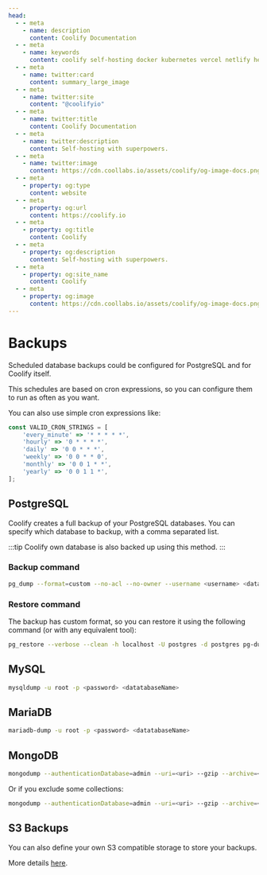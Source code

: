 ```yaml
---
head:
  - - meta
    - name: description
      content: Coolify Documentation
  - - meta
    - name: keywords
      content: coolify self-hosting docker kubernetes vercel netlify heroku render digitalocean aws gcp azure
  - - meta
    - name: twitter:card
      content: summary_large_image
  - - meta
    - name: twitter:site
      content: "@coolifyio"
  - - meta
    - name: twitter:title
      content: Coolify Documentation
  - - meta
    - name: twitter:description
      content: Self-hosting with superpowers.
  - - meta
    - name: twitter:image
      content: https://cdn.coollabs.io/assets/coolify/og-image-docs.png
  - - meta
    - property: og:type
      content: website
  - - meta
    - property: og:url
      content: https://coolify.io
  - - meta
    - property: og:title
      content: Coolify
  - - meta
    - property: og:description
      content: Self-hosting with superpowers.
  - - meta
    - property: og:site_name
      content: Coolify
  - - meta
    - property: og:image
      content: https://cdn.coollabs.io/assets/coolify/og-image-docs.png
---
```


# Backups

Scheduled database backups could be configured for PostgreSQL and for Coolify itself.

This schedules are based on cron expressions, so you can configure them to run as often as you want.

You can also use simple cron expressions like:

```js
const VALID_CRON_STRINGS = [
    'every_minute' => '* * * * *',
    'hourly' => '0 * * * *',
    'daily' => '0 0 * * *',
    'weekly' => '0 0 * * 0',
    'monthly' => '0 0 1 * *',
    'yearly' => '0 0 1 1 *',
];
```

## PostgreSQL
Coolify creates a full backup of your PostgreSQL databases. You can specify which database to backup, with a comma separated list.

:::tip
Coolify own database is also backed up using this method.
:::

### Backup command
```bash
pg_dump --format=custom --no-acl --no-owner --username <username> <databaseName>
```
### Restore command

The backup has custom format, so you can restore it using the following command (or with any equivalent tool):

```bash
pg_restore --verbose --clean -h localhost -U postgres -d postgres pg-dump-postgres-1697207547.dmp
```
## MySQL

```bash
mysqldump -u root -p <password> <datatabaseName>
```

## MariaDB

```bash
mariadb-dump -u root -p <password> <datatabaseName>
```

## MongoDB

```bash
mongodump --authenticationDatabase=admin --uri=<uri> --gzip --archive=<archive>
```

Or if you exclude some collections:

```bash
mongodump --authenticationDatabase=admin --uri=<uri> --gzip --archive=<archive> --excludeCollection=<collectionName> --excludeCollection=<collectionName>
```

## S3 Backups
You can also define your own S3 compatible storage to store your backups. 

More details [here](./s3-storages.md).